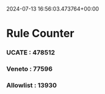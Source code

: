 2024-07-13 16:56:03.473764+00:00
# Rule Counter 
 ### UCATE : 478512

 ### Veneto : 77596

 ### Allowlist : 13930